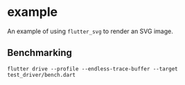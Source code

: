 # example

An example of using `flutter_svg` to render an SVG image.

## Benchmarking

`flutter drive --profile --endless-trace-buffer --target test_driver/bench.dart`
